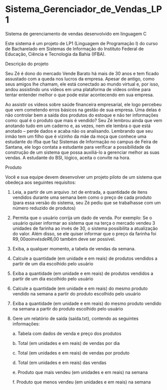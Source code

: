 # Sistema_Gerenciador_de_Vendas_LP1

Sistema de gerenciamento de vendas desenvolvido em linguagem C

Este sistema é um projeto de LP1 (Linguagem de Programação I) do curso de Bacharelado em Sistemas de Informação do Instituto Federal de Educação, Ciência e Tecnologia da Bahia (IFBA).

Descrição do projeto

Seu Zé é dono do mercado Vende Barato há mais de 30 anos e tem ficado assustado com a
queda nos lucros da empresa. Apesar de antigo, como seus amigos lhe chamam, ele está
conectado ao mundo virtual e, por isso, andou assistindo uns vídeos em uma plataforma de
vídeos online para tentar entender melhor o que pode estar acontecendo em sua empresa.

Ao assistir os vídeos sobre saúde financeira empresarial, ele logo percebeu que vem
cometendo erros básicos na gestão de sua empresa. Uma delas é não controlar bem a saída
dos produtos do estoque e não ter informações como: qual é o produto que mais é vendido?
Seu Zé lembrou ainda que vem anotando tudo em um caderno e, as vezes, nem ele lembra o
que está anotado – perde dados e acaba não os analisando. Lembrando que seu irmão tem um
filho que é vizinho da mãe da moça que conhece uma estudante do ifba que faz Sistemas de
Informação no campus de Feira de Santana, ele logo contata a estudante para verificar a
possibilidade da construção de um sistema que possa auxiliá-lo a gerenciar melhor as suas
vendas. A estudante do BSI, lógico, aceita o convite na hora.

Produto

Você e sua equipe devem desenvolver um projeto piloto de um sistema que obedeça aos
seguintes requisitos:

1. Leia, a partir de um arquivo .txt de entrada, a quantidade de itens vendidos durante
uma semana bem como o preço de cada produto (para essa versão do sistema, seu Zé
pediu que se trabalhasse com um número reduzido de produtos)

2. Permita que o usuário corrija um dado de venda. Por exemplo: Se o usuário quiser
informar ao sistema que na terça o mercado vendeu 3 unidades de farinha ao invés de
30, o sistema possibilita a atualização do valor. Além disso, se ele quiser informar que
o preço da farinha foi R$9,00 ao invés de R$6,00 também deve ser possível.

3. Exiba, a qualquer momento, a tabela de vendas da semana.

4. Calcule a quantidade (em unidade e em reais) de produtos vendidos a partir de um dia
escolhido pelo usuário

5. Exiba a quantidade (em unidade e em reais) de produtos vendidos a partir de um dia
escolhido pelo usuário

6. Calcule a quantidade (em unidade e em reais) do mesmo produto vendido na semana
a partir do produto escolhido pelo usuário

7. Exiba a quantidade (em unidade e em reais) do mesmo produto vendido na semana a
partir do produto escolhido pelo usuário

8. Gere um relatório de saída (saída.txt), contendo as seguintes informações:

      a. Tabela com dados de venda e preço dos produtos
  
      b. Total (em unidades e em reais) de vendas por dia
  
      c. Total (em unidades e em reais) de vendas por produto
  
      d. Total (em unidades e em reais) das vendas
  
      e. Produto que mais vendeu (em unidades e em reais) na semana
  
      f. Produto que menos vendeu (em unidades e em reais) na semana
